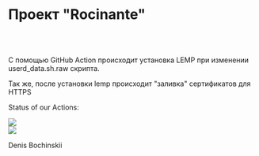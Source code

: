 <h1>Проект "Rocinante"</h1><br>
<br>
<p>
С помощью GitHub Action происходит установка LEMP при изменении userd_data.sh.raw скрипта.
</p>
<p>
Так же, после установки lemp происходит "заливка" сертификатов для HTTPS
</p>
<p>
Status of our Actions:
</p>
<img src="https://github.com/bochinskii/rocinante-lemp/workflows/Deploy_lemp/badge.svg?branch=main"><br>
<img src="https://github.com/bochinskii/rocinante-lemp/workflows/Add_configs/badge.svg?branch=main"><br>
<p>
Denis Bochinskii
</p>

